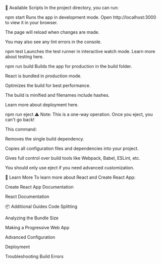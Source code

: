📜 Available Scripts
In the project directory, you can run:

npm start
Runs the app in development mode.
Open http://localhost:3000 to view it in your browser.

The page will reload when changes are made.

You may also see any lint errors in the console.

npm test
Launches the test runner in interactive watch mode.
Learn more about testing here.

npm run build
Builds the app for production in the build folder.

React is bundled in production mode.

Optimizes the build for best performance.

The build is minified and filenames include hashes.

Learn more about deployment here.

npm run eject
⚠️ Note: This is a one-way operation. Once you eject, you can't go back!

This command:

Removes the single build dependency.

Copies all configuration files and dependencies into your project.

Gives full control over build tools like Webpack, Babel, ESLint, etc.

You should only use eject if you need advanced customization.

📘 Learn More
To learn more about React and Create React App:

Create React App Documentation

React Documentation

📦 Additional Guides
Code Splitting

Analyzing the Bundle Size

Making a Progressive Web App

Advanced Configuration

Deployment

Troubleshooting Build Errors
